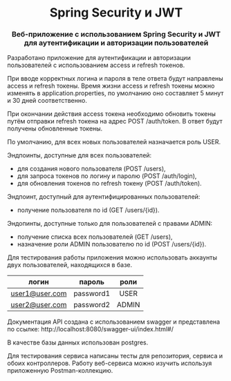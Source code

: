 <h1 align="center">Spring Security и JWT</h1>

<h3 align="center">Веб-приложение с использованием Spring Security и JWT для аутентификации и авторизации пользователей</h3>

Разработано приложение для аутентификации и авторизации пользователей с использованием access и refresh токенов.

При вводе корректных логина и пароля в теле ответа будут направлены access и refresh токены.
Время жизни access и refresh токены можно изменять в application.properties, по умолчанию оно составляет 5 минут и 30 дней соответственно.

При окончании действия access токена необходимо обновить токены путём отправки refresh токена на адрес POST /auth/token.
В ответ будут получены обновленные токены.

По умолчанию, для всех новых пользователей назначается роль USER.

Эндпоинты, доступные для всех пользователей:
- для создания нового пользователя (POST /users),
- для запроса токенов по логину и паролю (POST /auth/login),
- для обновления токенов по refresh токену (POST /auth/token).

Эндпоинт, доступный для аутентифицированных пользователей:
- получение пользователя по id (GET /users/{id}).

Эндопинты, доступные только для пользователей с правами ADMIN:
- получение списка всех пользователей (GET /users),
- назначение роли ADMIN пользователю по id (POST /users/{id}).

Для тестирования работы приложения можно использовать аккаунты двух пользователей, находящихся в базе.

|      логин      |пароль    |          роли           |
|:---------------:|:--------:|:-----------------------:|
| user1@user.com  |password1 |          USER           |
| user2@user.com  |password2 |          ADMIN          |

Документация API создана с использованием swagger и представлена по ссылке: http://localhost:8080/swagger-ui/index.html#/

В качестве базы данных использован postgres.

Для тестирования сервиса написаны тесты для репозитория, сервиса и обоих контроллеров. 
Работу веб-сервиса можно изучить используя приложенную Postman-коллекцию.